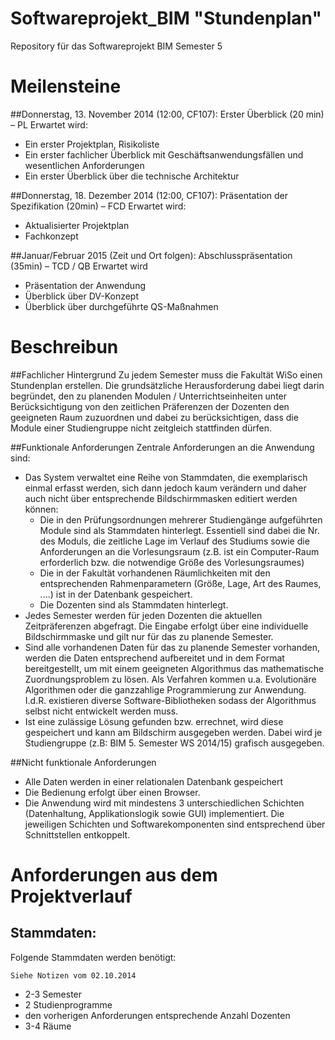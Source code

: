 Softwareprojekt_BIM "Stundenplan"
===================
Repository für das Softwareprojekt BIM Semester 5

Meilensteine
=============
##Donnerstag, 13. November 2014 (12:00, CF107): Erster Überblick (20 min) – PL
Erwartet wird:
- Ein erster Projektplan, Risikoliste
- Ein erster fachlicher Überblick mit Geschäftsanwendungsfällen und wesentlichen Anforderungen
- Ein erster Überblick über die technische Architektur

##Donnerstag, 18. Dezember 2014 (12:00, CF107): Präsentation der Spezifikation (20min) – FCD
Erwartet wird:
- Aktualisierter Projektplan
- Fachkonzept

##Januar/Februar 2015 (Zeit und Ort folgen): Abschlusspräsentation (35min) – TCD / QB
Erwartet wird
- Präsentation der Anwendung
- Überblick über DV-Konzept
- Überblick über durchgeführte QS-Maßnahmen
 
Beschreibun
=============
##Fachlicher Hintergrund
Zu jedem Semester muss die Fakultät WiSo einen Stundenplan erstellen. Die grundsätzliche Herausforderung dabei liegt darin begründet, den zu planenden Modulen / Unterrichtseinheiten unter Berücksichtigung von den zeitlichen Präferenzen der Dozenten den geeigneten Raum zuzuordnen und dabei zu berücksichtigen, dass die Module einer Studiengruppe nicht zeitgleich stattfinden dürfen.

##Funktionale Anforderungen
Zentrale Anforderungen an die Anwendung sind:
- Das System verwaltet eine Reihe von Stammdaten, die exemplarisch einmal erfasst werden, sich dann jedoch kaum verändern und daher auch nicht über entsprechende Bildschirmmasken editiert werden können:
	- Die in den Prüfungsordnungen mehrerer Studiengänge aufgeführten Module sind als Stammdaten hinterlegt. Essentiell sind dabei 				 die Nr. des Moduls, die zeitliche Lage im Verlauf des Studiums sowie die Anforderungen an die Vorlesungsraum (z.B. ist ein Computer-Raum erforderlich bzw. die notwendige Größe des Vorlesungsraumes)
	- Die in der Fakultät vorhandenen Räumlichkeiten mit den entsprechenden Rahmenparametern (Größe, Lage, Art des Raumes, ....) ist in der Datenbank gespeichert.
	- Die Dozenten sind als Stammdaten hinterlegt.
- Jedes Semester werden für jeden Dozenten die aktuellen Zeitpräferenzen abgefragt. Die Eingabe erfolgt über eine individuelle Bildschirmmaske und gilt nur für das zu planende Semester.
- Sind alle vorhandenen Daten für das zu planende Semester vorhanden, werden die Daten entsprechend aufbereitet und in dem Format bereitgestellt, um mit einem geeigneten Algorithmus das mathematische Zuordnungsproblem zu lösen. Als Verfahren kommen u.a. Evolutionäre Algorithmen oder die ganzzahlige Programmierung zur Anwendung. I.d.R. existieren diverse Software-Bibliotheken sodass der Algorithmus selbst nicht entwickelt werden muss.
- Ist eine zulässige Lösung gefunden bzw. errechnet, wird diese gespeichert und kann am Bildschirm ausgegeben werden. Dabei wird je Studiengruppe (z.B: BIM 5. Semester WS 2014/15) grafisch ausgegeben.

##Nicht funktionale Anforderungen
- Alle Daten werden in einer relationalen Datenbank gespeichert
- Die Bedienung erfolgt über einen Browser.
- Die Anwendung wird mit mindestens 3 unterschiedlichen Schichten (Datenhaltung, Applikationslogik sowie GUI) implementiert. Die jeweiligen Schichten und Softwarekomponenten sind entsprechend über Schnittstellen entkoppelt.


Anforderungen aus dem Projektverlauf
===============
## Stammdaten:

Folgende Stammdaten werden benötigt:

	Siehe Notizen vom 02.10.2014
	
- 2-3 Semester
- 2 Studienprogramme 
- den vorherigen Anforderungen entsprechende Anzahl Dozenten
- 3-4 Räume
